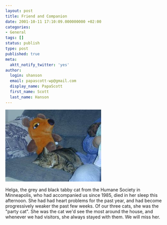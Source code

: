 ```yaml
---
layout: post
title: Friend and Companion
date: 2001-10-11 17:10:09.000000000 +02:00
categories:
- General
tags: []
status: publish
type: post
published: true
meta:
  aktt_notify_twitter: 'yes'
author:
  login: shanson
  email: papascott-wp@gmail.com
  display_name: PapaScott
  first_name: Scott
  last_name: Hanson
---
```

<p><img src="/wordpress/wp-content/uploads/2001/10/helga0117.jpg" height="225" width="300" border="0" alt="helga0117.jpg: " /></p>
<p>Helga, the grey and black tabby cat from the Humane Society in  Minneapolis, who had accompanied us since 1985, died in her sleep this afternoon. She had had heart problems for the past year, and had become progressively weaker the past few weeks. Of our three cats, she was the "party cat". She was the cat we'd see the most around the house, and whenever we had visitors, she always stayed with them. We will miss her.</p>
